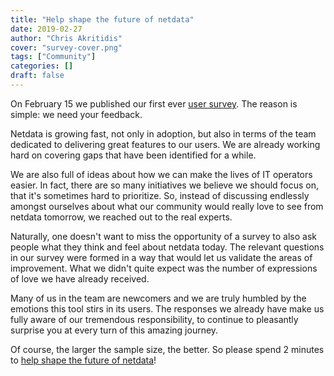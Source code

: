 ```yaml
---
title: "Help shape the future of netdata"
date: 2019-02-27
author: "Chris Akritidis"
cover: "survey-cover.png"
tags: ["Community"]
categories: []
draft: false
---
```


On February 15 we published our first ever [user survey](https://docs.google.com/forms/d/1lXKZd8YOKJxF1clQHkv8N1tx2rF4PqPjhRwLYDceA3g/edit). The reason is simple: we need your feedback.

Netdata is growing fast, not only in adoption, but also in terms of the team dedicated to delivering great features to our users. We are already working hard on covering gaps that have been identified for a while.

We are also full of ideas about how we can make the lives of IT operators easier. In fact, there are so many initiatives we believe we should focus on, that it's sometimes hard to prioritize. So, instead of discussing endlessly amongst ourselves about what our community would really love to see from netdata tomorrow, we reached out to the real experts.

Naturally, one doesn't want to miss the opportunity of a survey to also ask people what they think and feel about netdata today. The relevant questions in our survey were formed in a way that would let us validate the areas of improvement. What we didn't quite expect was the number of expressions of love we have already received.

Many of us in the team are newcomers and we are truly humbled by the emotions this tool stirs in its users. The responses we already have make us fully aware of our tremendous responsibility, to continue to pleasantly surprise you at every turn of this amazing journey.

Of course, the larger the sample size, the better. So please spend 2 minutes to [help shape the future of netdata](https://docs.google.com/forms/d/1lXKZd8YOKJxF1clQHkv8N1tx2rF4PqPjhRwLYDceA3g/edit)!
